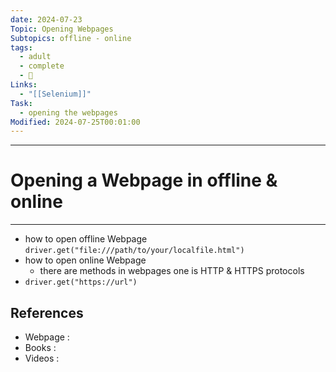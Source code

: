 ```yaml
---
date: 2024-07-23
Topic: Opening Webpages
Subtopics: offline - online
tags:
  - adult
  - complete
  - 🦋
Links:
  - "[[Selenium]]"
Task:
  - opening the webpages
Modified: 2024-07-25T00:01:00
---
```



---

# Opening a Webpage in offline & online
---
 - how to open offline Webpage  
   `driver.get("file:///path/to/your/localfile.html")`
 - how to open online Webpage
	 - there are methods in webpages one is HTTP & HTTPS protocols  
 - `driver.get("https://url")`

 



## References
- Webpage :
- Books   :
- Videos  :
